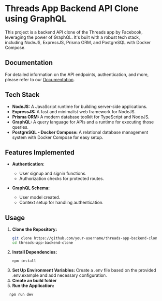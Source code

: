 # Threads App Backend API Clone using GraphQL

This project is a backend API clone of the Threads app by Facebook, leveraging the power of GraphQL. It's built with a robust tech stack, including NodeJS, ExpressJS, Prisma ORM, and PostgreSQL with Docker Compose.

## Documentation

For detailed information on the API endpoints, authentication, and more, please refer to our [Documentation](https://siddanth-reddy.notion.site/Thread-s-app-backend-clone-graphql-abd8ab2f40054fdfa8c79e9b90cb8e77?pvs=74).

## Tech Stack

- **NodeJS:** A JavaScript runtime for building server-side applications.
- **ExpressJS:** A fast and minimalist web framework for NodeJS.
- **Prisma ORM:** A modern database toolkit for TypeScript and NodeJS.
- **GraphQL:** A query language for APIs and a runtime for executing those queries.
- **PostgreSQL - Docker Compose:** A relational database management system with Docker Compose for easy setup.

## Features Implemented

- **Authentication:**
  - User signup and signin functions.
  - Authorization checks for protected routes.

- **GraphQL Schema:**
  - User model created.
  - Context setup for handling authentication.

## Usage

1. **Clone the Repository:**
   ```bash
   git clone https://github.com/your-username/threads-app-backend-clone.git
   cd threads-app-backend-clone
2. **Install Dependencies:**
   ```bash
   npm install
3. **Set Up Environment Variables:**
Create a .env file based on the provided .env.example and add necessary configuration.
4. **Create an build folder**
5. **Run the Application:**
  ```bash
    npm run dev
